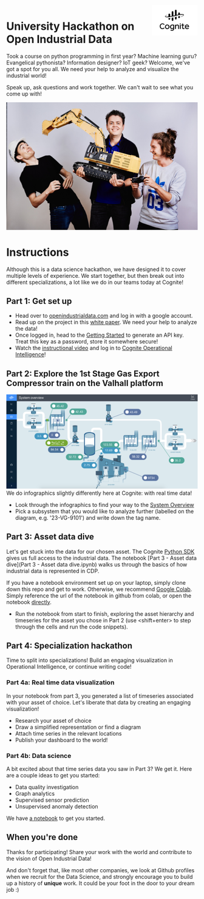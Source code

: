 <a href="https://cognite.com/">
    <img src="https://github.com/cognitedata/cognite-sdk-python/blob/master/img/cognite_logo.png" alt="Cognite logo" title="Cognite" align="right" height="80" />
</a>

# University Hackathon on Open Industrial Data

Took a course on python programming in first year? Machine learning guru? Evangelical pythonista? Information designer? IoT geek? Welcome, we've got a spot for you all. We need your help to analyze and visualize the industrial world!

Speak up, ask questions and work together. We can't wait to see what you come up with!

![Cogniters](static/Cogniters.jpg)

# Instructions
Although this is a data science hackathon, we have designed it to cover multiple levels of experience. We start together, but then break out into different specializations, a lot like we do in our teams today at Cognite!

## Part 1: Get set up
- Head over to [openindustrialdata.com](https://openindustrialdata.com) and log in with a google account.
- Read up on the project in this [white paper](https://cognite.com/media/1145/open-industrial-data-cognite-akerbp.pdf). We need your help to analyze the data!
- Once logged in, head to the [Getting Started](https://openindustrialdata.com/get-started/) to generate an API key. Treat this key as a password, store it somewhere secure!
- Watch the [instructional video](https://player.vimeo.com/video/299176372) and log in to [Cognite Operational Intelligence](https://opint.cogniteapp.com/publicdata/)!


## Part 2: Explore the 1st Stage Gas Export Compressor train on the Valhall platform
![System overview](static/SystemOverview.png)
We do infographics slightly differently here at Cognite: with real time data!
- Look through the infographics to find your way to the [System Overview](https://opint.cogniteapp.com/publicdata/infographics/-LOHKEJPLvt0eRIZu8mE)
- Pick a subsystem that you would like to analyze further (labelled on the diagram, e.g. '23-VG-9101') and write down the tag name.

## Part 3: Asset data dive
Let's get stuck into the data for our chosen asset. The Cognite [Python SDK](https://cognite-sdk-python.readthedocs-hosted.com/en/latest/ ) gives us full access to the industrial data.
The notebook [Part 3 - Asset data dive](Part 3 - Asset data dive.ipynb) walks us through the basics of how industrial data is represented in CDP.

If you have a notebook environment set up on your laptop, simply clone down this repo and get to work.
Otherwise, we recommend [Google Colab](https://colab.research.google.com/notebooks/welcome.ipynb#recent=true). Simply reference the url of the notebook in github from colab, or open the notebook [directly](https://colab.research.google.com/github/cognitedata/open-industrial-data/blob/master/workshops/uni-hackathon/Part%203%20-%20Asset%20data%20dive.ipynb).

- Run the notebook from start to finish, exploring the asset hierarchy and timeseries for the asset you chose in Part 2 (use <shift+enter> to step through the cells and run the code snippets).

## Part 4: Specialization hackathon
Time to split into specializations! Build an engaging visualization in Operational Intelligence, or continue writing code!

### Part 4a: Real time data visualization
In your notebook from part 3, you generated a list of timeseries associated with your asset of choice. Let's liberate that data by creating an engaging visualization!
- Research your asset of choice
- Draw a simplified representation or find a diagram
- Attach time series in the relevant locations
- Publish your dashboard to the world!

### Part 4b: Data science
A bit excited about that time series data you saw in Part 3? We get it. Here are a couple ideas to get you started:
- Data quality investigation
- Graph analytics
- Supervised sensor prediction
- Unsupervised anomaly detection

We have [a notebook](https://colab.research.google.com/github/cognitedata/open-industrial-data/blob/master/workshops/uni-hackathon/Part%204b%20-%20Data%20Science.ipynb) to get you started.

## When you're done
Thanks for participating! Share your work with the world and contribute to the vision of Open Industrial Data!

And don't forget that, like most other companies, we look at Github profiles when we recruit for the Data Science, and strongly encourage you to build up a history of **unique** work. It could be your foot in the door to your dream job :)